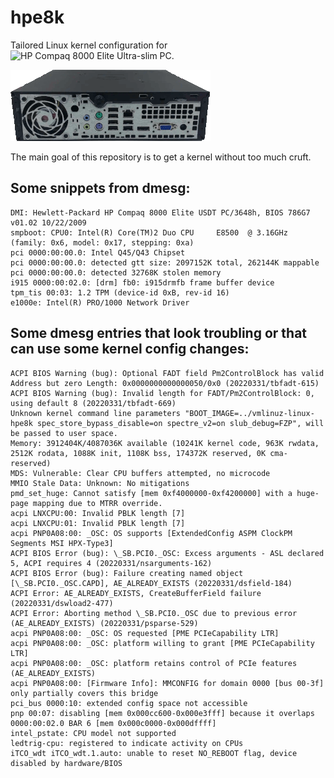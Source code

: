 # hpe8k
Tailored Linux kernel configuration for ![HP Compaq 8000 Elite Ultra-slim PC](https://support.hp.com/us-en/product/hp-compaq-8000-elite-ultra-slim-pc/4065899).

![A computer](/assets/images/HP-8000.gif)

The main goal of this repository is to get a kernel without too much cruft.

## Some snippets from dmesg:
```
DMI: Hewlett-Packard HP Compaq 8000 Elite USDT PC/3648h, BIOS 786G7 v01.02 10/22/2009
smpboot: CPU0: Intel(R) Core(TM)2 Duo CPU     E8500  @ 3.16GHz (family: 0x6, model: 0x17, stepping: 0xa)
pci 0000:00:00.0: Intel Q45/Q43 Chipset
pci 0000:00:00.0: detected gtt size: 2097152K total, 262144K mappable
pci 0000:00:00.0: detected 32768K stolen memory
i915 0000:00:02.0: [drm] fb0: i915drmfb frame buffer device
tpm_tis 00:03: 1.2 TPM (device-id 0xB, rev-id 16)
e1000e: Intel(R) PRO/1000 Network Driver
```

## Some dmesg entries that look troubling or that can use some kernel config changes:
```
ACPI BIOS Warning (bug): Optional FADT field Pm2ControlBlock has valid Address but zero Length: 0x0000000000000050/0x0 (20220331/tbfadt-615)
ACPI BIOS Warning (bug): Invalid length for FADT/Pm2ControlBlock: 0, using default 8 (20220331/tbfadt-669)
Unknown kernel command line parameters "BOOT_IMAGE=../vmlinuz-linux-hpe8k spec_store_bypass_disable=on spectre_v2=on slub_debug=FZP", will be passed to user space.
Memory: 3912404K/4087036K available (10241K kernel code, 963K rwdata, 2512K rodata, 1088K init, 1108K bss, 174372K reserved, 0K cma-reserved)
MDS: Vulnerable: Clear CPU buffers attempted, no microcode
MMIO Stale Data: Unknown: No mitigations
pmd_set_huge: Cannot satisfy [mem 0xf4000000-0xf4200000] with a huge-page mapping due to MTRR override.
acpi LNXCPU:00: Invalid PBLK length [7]
acpi LNXCPU:01: Invalid PBLK length [7]
acpi PNP0A08:00: _OSC: OS supports [ExtendedConfig ASPM ClockPM Segments MSI HPX-Type3]
ACPI BIOS Error (bug): \_SB.PCI0._OSC: Excess arguments - ASL declared 5, ACPI requires 4 (20220331/nsarguments-162)
ACPI BIOS Error (bug): Failure creating named object [\_SB.PCI0._OSC.CAPD], AE_ALREADY_EXISTS (20220331/dsfield-184)
ACPI Error: AE_ALREADY_EXISTS, CreateBufferField failure (20220331/dswload2-477)
ACPI Error: Aborting method \_SB.PCI0._OSC due to previous error (AE_ALREADY_EXISTS) (20220331/psparse-529)
acpi PNP0A08:00: _OSC: OS requested [PME PCIeCapability LTR]
acpi PNP0A08:00: _OSC: platform willing to grant [PME PCIeCapability LTR]
acpi PNP0A08:00: _OSC: platform retains control of PCIe features (AE_ALREADY_EXISTS)
acpi PNP0A08:00: [Firmware Info]: MMCONFIG for domain 0000 [bus 00-3f] only partially covers this bridge
pci_bus 0000:10: extended config space not accessible
pnp 00:07: disabling [mem 0x000cc600-0x000e3fff] because it overlaps 0000:00:02.0 BAR 6 [mem 0x000c0000-0x000dffff]
intel_pstate: CPU model not supported
ledtrig-cpu: registered to indicate activity on CPUs
iTCO_wdt iTCO_wdt.1.auto: unable to reset NO_REBOOT flag, device disabled by hardware/BIOS
```

<!--
- [x] #739
- [ ] Make sure CPU microcode gets patched
-->